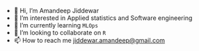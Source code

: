 - 👋 Hi, I’m Amandeep Jiddewar
- 👀 I’m interested in Applied statistics and Software engineering
- 🌱 I’m currently learning `MLOps`
- 💞️ I’m looking to collaborate on `R`
- 📫 How to reach me jiddewar.amandeep@gmail.com

<!---
amandeepfj/amandeepfj is a ✨ special ✨ repository because its `README.md` (this file) appears on your GitHub profile.
You can click the Preview link to take a look at your changes.
--->
